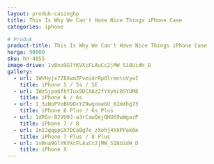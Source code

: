 ```yaml
---
layout: produk-casinghp
title: This Is Why We Can't Have Nice Things iPhone Case
categories: iphone

# Produk
product-title: This Is Why We Can't Have Nice Things iPhone Case
harga: 90000
sku: hn-4855
image-drive: 1vBna9GlYKVXcFLAuCc2jMW_S18UidH_D
gallery:
  - url: 1WVHyjx7Z8XwmZPvmidrRpOlrmntoVywI
    title: iPhone 5 / 5s / SE
  - url: 1Wz5jpa6fhYIux9DCXAz2fYXyKc0SYUM8
    title: iPhone 6 / 6s
  - url: 1_3zNoPVoBU9DxYZ9wgooebU_6ImXhg73
    title: iPhone 6 Plus / 6s Plus
  - url: 1dRGv-B2VU0J-a3rCawQejQHU69wWgazP
    title: iPhone 7 / 8
  - url: 1nIJgqppGX7DCa0g7e_zXohj4YAPPak0e
    title: iPhone 7 Plus / 8 Plus
  - url: 1vBna9GlYKVXcFLAuCc2jMW_S18UidH_D
    title: iPhone X
---
```

